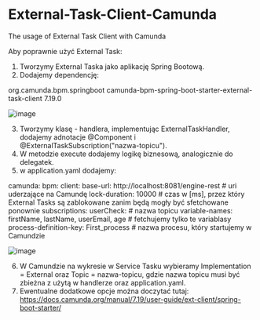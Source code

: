 # External-Task-Client-Camunda
The usage of External Task Client with Camunda

Aby poprawnie użyć External Task:
1. Tworzymy External Taska jako aplikację Spring Bootową.
2. Dodajemy dependencję:

<dependency>
  <groupId>org.camunda.bpm.springboot</groupId>
  <artifactId>camunda-bpm-spring-boot-starter-external-task-client</artifactId>
  <version>7.19.0</version>
</dependency>

![image](https://github.com/hubikam158/External-Task-Client-Camunda/assets/63748591/43154814-ff1c-4bc1-bd8f-e19be5030b27)


3. Tworzymy klasę - handlera, implementując ExternalTaskHandler, dodajemy adnotacje @Component i @ExternalTaskSubscription("nazwa-topicu").
4. W metodzie execute dodajemy logikę biznesową, analogicznie do delegatek.
5. w application.yaml dodajemy:

camunda:
  bpm:
    client:
      base-url: http://localhost:8081/engine-rest # uri uderzające na Camundę
      lock-duration: 10000 # czas w [ms], przez który External Tasks są zablokowane zanim będą mogły być sfetchowane ponownie
      subscriptions:
        userCheck: # nazwa topicu
          variable-names: firstName, lastName, userEmail, age # fetchujemy tylko te variablasy
          process-definition-key: First_process # nazwa procesu, który startujemy w Camundzie

![image](https://github.com/hubikam158/External-Task-Client-Camunda/assets/63748591/46f4a88b-78d7-4647-9c4f-669e9d9f329a)


6. W Camundzie na wykresie w Service Tasku wybieramy Implementation = External oraz Topic = nazwa-topicu, gdzie nazwa topicu musi być zbieżna z użytą w handlerze oraz application.yaml.
7. Ewentualne dodatkowe opcje można doczytać tutaj: https://docs.camunda.org/manual/7.19/user-guide/ext-client/spring-boot-starter/
